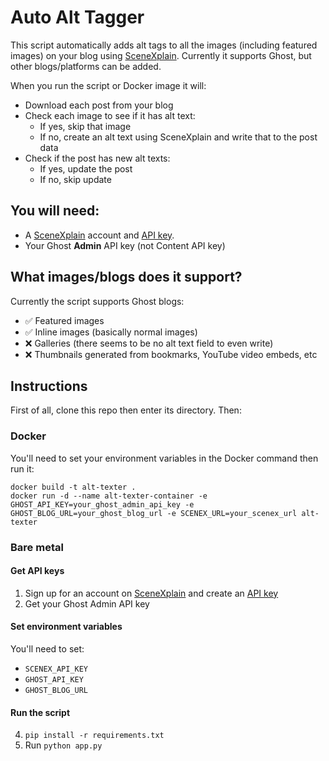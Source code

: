 # Auto Alt Tagger

This script automatically adds alt tags to all the images (including featured images) on your blog using [SceneXplain](https://scenex.jina.ai). Currently it supports Ghost, but other blogs/platforms can be added.

When you run the script or Docker image it will:

- Download each post from your blog
- Check each image to see if it has alt text:
    - If yes, skip that image
    - If no, create an alt text using SceneXplain and write that to the post data
- Check if the post has new alt texts:
    * If yes, update the post
    * If no, skip update

## You will need:

- A [SceneXplain](https://scenex.jina.ai) account and [API key](https://scenex.jina.ai/api).
- Your Ghost **Admin** API key (not Content API key)

## What images/blogs does it support?

Currently the script supports Ghost blogs:

- ✅ Featured images
- ✅ Inline images (basically normal images)
- ❌ Galleries (there seems to be no alt text field to even write)
- ❌ Thumbnails generated from bookmarks, YouTube video embeds, etc

## Instructions

First of all, clone this repo then enter its directory. Then:

### Docker

You'll need to set your environment variables in the Docker command then run it:

```
docker build -t alt-texter .
docker run -d --name alt-texter-container -e GHOST_API_KEY=your_ghost_admin_api_key -e GHOST_BLOG_URL=your_ghost_blog_url -e SCENEX_URL=your_scenex_url alt-texter
```

### Bare metal

#### Get API keys

1. Sign up for an account on [SceneXplain](https://scenex.jina.ai) and create an [API key](https://scenex.jina.ai/api)
2. Get your Ghost Admin API key

#### Set environment variables

You'll need to set:
- `SCENEX_API_KEY`
- `GHOST_API_KEY`
- `GHOST_BLOG_URL`

#### Run the script

4. `pip install -r requirements.txt`
6. Run `python app.py`
